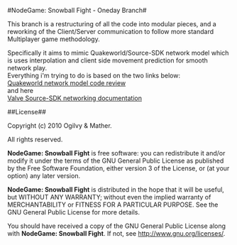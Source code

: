 #NodeGame: Snowball Fight - Oneday Branch#

This branch is a restructuring of all the code into modular pieces, and a reworking of the Client/Server communication
to follow more standard Multiplayer game methodology.  

Specifically it aims to mimic Quakeworld/Source-SDK network model which is uses interpolation and client side movement prediction for smooth network play.  
Everything i'm trying to do is based on the two links below:  
[Quakeworld network model code review](http://www.fabiensanglard.net/quakeSource/quakeSourceNetWork.php)       
and here  
[Valve Source-SDK networking documentation](http://developer.valvesoftware.com/wiki/Source_Multiplayer_Networking)

##License##

Copyright (c) 2010 Ogilvy & Mather.

All rights reserved.

**NodeGame: Snowball Fight** is free software: you can redistribute it and/or
modify it under the terms of the GNU General Public License as published by
the Free Software Foundation, either version 3 of the License, or
(at your option) any later version.

**NodeGame: Snowball Fight** is distributed in the hope that it will be useful,
but WITHOUT ANY WARRANTY; without even the implied warranty of
MERCHANTABILITY or FITNESS FOR A PARTICULAR PURPOSE. See the
GNU General Public License for more details.

You should have received a copy of the GNU General Public License along with
**NodeGame: Snowball Fight**. If not, see <http://www.gnu.org/licenses/>.